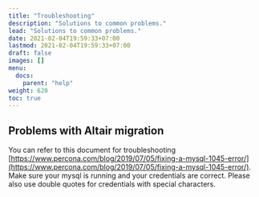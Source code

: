 ```yaml
---
title: "Troubleshooting"
description: "Solutions to common problems."
lead: "Solutions to common problems."
date: 2021-02-04T19:59:33+07:00
lastmod: 2021-02-04T19:59:33+07:00
draft: false
images: []
menu:
  docs:
    parent: "help"
weight: 620
toc: true
---
```


## Problems with Altair migration

You can refer to this document for troubleshooting  [https://www.percona.com/blog/2019/07/05/fixing-a-mysql-1045-error/](https://www.percona.com/blog/2019/07/05/fixing-a-mysql-1045-error/). Make sure your mysql is running and your credentials are correct. Please also use double quotes for credentials with special characters.
